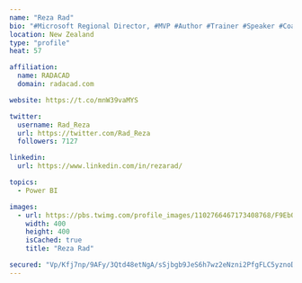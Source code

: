 ```yaml
---
name: "Reza Rad"
bio: "#Microsoft Regional Director, #MVP #Author #Trainer #Speaker #Coach #Consultant #PowerBI "
location: New Zealand
type: "profile"
heat: 57

affiliation:
  name: RADACAD
  domain: radacad.com

website: https://t.co/mnW39vaMYS

twitter:
  username: Rad_Reza
  url: https://twitter.com/Rad_Reza
  followers: 7127

linkedin:
  url: https://www.linkedin.com/in/rezarad/

topics:
  - Power BI

images:
  - url: https://pbs.twimg.com/profile_images/1102766467173408768/F9EbQENa_400x400.png
    width: 400
    height: 400
    isCached: true
    title: "Reza Rad"

secured: "Vp/Kfj7np/9AFy/3Qtd48etNgA/sSjbgb9JeS6h7wz2eNzni2PfgFLC5yznoDA/3q9QbmEoef4mSdfz34p8vfdtnY/+VoIODpwIUOon/x0rvIB0GasoP6I5ItZOBxFjIn/nNPeISbQmyE2/+GzlFVRvDXxeZyJz0+hLZT5hMCDd+k/i5v0jnLLUqJwP4WfqSt4ULjtc0rRwSwZkCXJK1edLo4CsqFhqFf6WhMtDqdi3vDk9UffhjHtxsJ8BQynjV+uWhcBxuWRepbY7H5VP+ORK7LkOBmjw0YNKvdzw1+QJjo5M2/yONc+P74OihTAPP7p6qZ7x2s7ojUuWPH0zuAofteCy2EczRcVHvxbgWDED7TnfuFKW8SWH7+hDaABu8gYPC+Xvbf9sYnseXpTKClfQfx253uZkTdiN0+cv+Qms=;OCEIDlKSRlHCoIGNHFUmLQ=="
---
```


